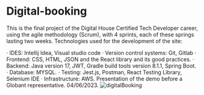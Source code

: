 # Digital-booking
This is the final project of the Digital House Certified Tech Developer career, using the agile methodology (Scrum), with 4 sprints, each of these springs lasting two weeks.
Technologies used for the development of the site:

· IDES: Intellij Idea, Visual studio code
· Version control systems: Git, Gitlab
· Frontend: CSS, HTML, JSON and the React library and its good practices.
· Backend: Java version 17, JWT, Gradle build tools version 8.1.1, Spring Boot.
· Database: MYSQL.
· Testing: Jest.js, Postman, React Testing Library, Selenium IDE
· Infrastructure: AWS.
Presentation of the demo before a Globant representative. 04/06/2023.
![digitalBooking](https://github.com/DiegoMarulandaB/Digital-booking/assets/56690521/8fbd4075-8859-498f-9635-5ba4d5d3ad43)
